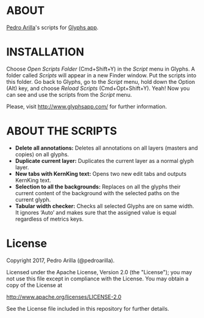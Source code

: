 # ABOUT

[Pedro Arilla](http://pedroarilla.com)'s scripts for [Glyphs app](http://glyphsapp.com/).

# INSTALLATION

Choose *Open Scripts Folder* (Cmd+Shift+Y) in the *Script* menu in Glyphs. A folder called *Scripts* will appear in a new Finder window. Put the scripts into this folder. Go back to Glyphs, go to the *Script* menu, hold down the Option (Alt) key, and choose *Reload Scripts* (Cmd+Opt+Shift+Y). Yeah! Now you can see and use the scripts from the *Script* menu.

Please, visit http://www.glyphsapp.com/ for further information.

# ABOUT THE SCRIPTS
* **Delete all annotations:** Deletes all annotations on all layers (masters and copies) on all glyphs.
* **Duplicate current layer:** Duplicates the current layer as a normal glyph layer.
* **New tabs with KernKing text:** Opens two new edit tabs and outputs KernKing text.
* **Selection to all the backgrounds:** Replaces on all the glyphs their current content of the background with the selected paths on the current glyph.
* **Tabular width checker:** Checks all selected Glyphs are on same width. It ignores ‘Auto’ and makes sure that the assigned value is equal regardless of metrics keys.

# License

Copyright 2017, Pedro Arilla (@pedroarilla).

Licensed under the Apache License, Version 2.0 (the "License");
you may not use this file except in compliance with the License.
You may obtain a copy of the License at

http://www.apache.org/licenses/LICENSE-2.0

See the License file included in this repository for further details.
